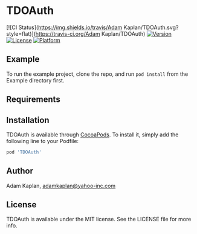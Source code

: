 # TDOAuth

[![CI Status](https://img.shields.io/travis/Adam Kaplan/TDOAuth.svg?style=flat)](https://travis-ci.org/Adam Kaplan/TDOAuth)
[![Version](https://img.shields.io/cocoapods/v/TDOAuth.svg?style=flat)](https://cocoapods.org/pods/TDOAuth)
[![License](https://img.shields.io/cocoapods/l/TDOAuth.svg?style=flat)](https://cocoapods.org/pods/TDOAuth)
[![Platform](https://img.shields.io/cocoapods/p/TDOAuth.svg?style=flat)](https://cocoapods.org/pods/TDOAuth)

## Example

To run the example project, clone the repo, and run `pod install` from the Example directory first.

## Requirements

## Installation

TDOAuth is available through [CocoaPods](https://cocoapods.org). To install
it, simply add the following line to your Podfile:

```ruby
pod 'TDOAuth'
```

## Author

Adam Kaplan, adamkaplan@yahoo-inc.com

## License

TDOAuth is available under the MIT license. See the LICENSE file for more info.
